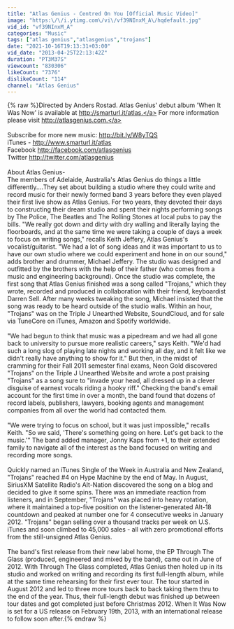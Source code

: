 ```yaml
---
title: "Atlas Genius - Centred On You [Official Music Video]"
image: "https:\/\/i.ytimg.com\/vi\/vf39NInxM_A\/hqdefault.jpg"
vid_id: "vf39NInxM_A"
categories: "Music"
tags: ["atlas genius","atlasgenius","trojans"]
date: "2021-10-16T19:13:31+03:00"
vid_date: "2013-04-25T22:13:42Z"
duration: "PT3M37S"
viewcount: "830306"
likeCount: "7376"
dislikeCount: "114"
channel: "Atlas Genius"
---
```

{% raw %}Directed by Anders Rostad. Atlas Genius' debut album 'When It Was Now' is available at <a rel="nofollow" target="blank" href="http://smarturl.it/atlas.">http://smarturl.it/atlas.</a> For more information please visit <a rel="nofollow" target="blank" href="http://atlasgenius.com.">http://atlasgenius.com.</a><br /><br />Subscribe for more new music: <a rel="nofollow" target="blank" href="http://bit.ly/W8yTQS">http://bit.ly/W8yTQS</a><br />iTunes - <a rel="nofollow" target="blank" href="http://www.smarturl.it/atlas">http://www.smarturl.it/atlas</a><br />Facebook <a rel="nofollow" target="blank" href="http://facebook.com/atlasgenius">http://facebook.com/atlasgenius</a><br />Twitter <a rel="nofollow" target="blank" href="http://twitter.com/atlasgenius">http://twitter.com/atlasgenius</a><br /><br />About Atlas Genius-<br />The members of Adelaide, Australia's Atlas Genius do things a little differently....They set about building a studio where they could write and record music for their newly formed band 3 years before they even played their first live show as Atlas Genius. For two years, they devoted their days to constructing their dream studio and spent their nights performing songs by The Police, The Beatles and The Rolling Stones at local pubs to pay the bills. &quot;We really got down and dirty with dry walling and literally laying the floorboards, and at the same time we were taking a couple of days a week to focus on writing songs,&quot; recalls Keith Jeffery, Atlas Genius's vocalist/guitarist. &quot;We had a lot of song ideas and it was important to us to have our own studio where we could experiment and hone in on our sound,&quot; adds brother and drummer, Michael Jeffery. The studio was designed and outfitted by the brothers with the help of their father (who comes from a music and engineering background). Once the studio was complete, the first song that Atlas Genius finished was a song called &quot;Trojans,&quot; which they wrote, recorded and produced in collaboration with their friend, keyboardist Darren Sell. After many weeks tweaking the song, Michael insisted that the song was ready to be heard outside of the studio walls. Within an hour, &quot;Trojans&quot; was on the Triple J Unearthed Website, SoundCloud, and for sale via TuneCore on iTunes, Amazon and Spotify worldwide.<br /><br />&quot;We had begun to think that music was a pipedream and we had all gone back to university to pursue more realistic careers,&quot; says Keith. &quot;We'd had such a long slog of playing late nights and working all day, and it felt like we didn't really have anything to show for it.&quot; But then, in the midst of cramming for their Fall 2011 semester final exams, Neon Gold discovered &quot;Trojans&quot; on the Triple J Unearthed Website and wrote a post praising &quot;Trojans&quot; as a song sure to &quot;invade your head, all dressed up in a clever disguise of earnest vocals riding a hooky riff.&quot; Checking the band's email account for the first time in over a month, the band found that dozens of record labels, publishers, lawyers, booking agents and management companies from all over the world had contacted them.<br /><br />&quot;We were trying to focus on school, but it was just impossible,&quot; recalls Keith. &quot;So we said, 'There's something going on here. Let's get back to the music.'&quot; The band added manager, Jonny Kaps from +1, to their extended family to navigate all of the interest as the band focused on writing and recording more songs.<br /><br />Quickly named an iTunes Single of the Week in Australia and New Zealand, &quot;Trojans&quot; reached #4 on Hype Machine by the end of May. In August, SiriusXM Satellite Radio's Alt-Nation discovered the song on a blog and decided to give it some spins. There was an immediate reaction from listeners, and in September, &quot;Trojans&quot; was placed into heavy rotation, where it maintained a top-five position on the listener-generated Alt-18 countdown and peaked at number one for 4 consecutive weeks in January 2012. &quot;Trojans&quot; began selling over a thousand tracks per week on U.S. iTunes and soon climbed to 45,000 sales - all with zero promotional efforts from the still-unsigned Atlas Genius.<br /><br />The band's first release from their new label home, the EP Through The Glass (produced, engineered and mixed by the band), came out in June of 2012. With Through The Glass completed, Atlas Genius then holed up in its studio and worked on writing and recording its first full-length album, while at the same time rehearsing for their first ever tour. The tour started in August 2012 and led to three more tours back to back taking them thru to the end of the year. Thus, their full-length debut was finished up between tour dates and got completed just before Christmas 2012. When It Was Now is set for a US release on February 19th, 2013, with an international release to follow soon after.{% endraw %}
